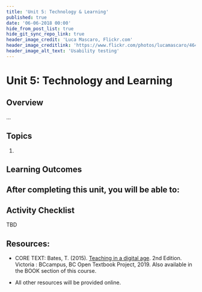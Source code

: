 ```yaml
---
title: 'Unit 5: Technology & Learning'
published: true
date: '06-06-2018 00:00'
hide_from_post_list: true
hide_git_sync_repo_link: true
header_image_credit: 'Luca Mascaro, Flickr.com'
header_image_creditlink: 'https://www.flickr.com/photos/lucamascaro/4642289926/in/album-72157624141181008/'
header_image_alt_text: 'Usability testing'
---
```


# Unit 5: Technology and Learning
## Overview
...


## Topics
1.



## Learning Outcomes
After completing this unit, you will be able to:
 -




## Activity Checklist

TBD

## Resources:
- CORE TEXT: Bates, T. (2015). [Teaching in a digital age](https://pressbooks.bccampus.ca/teachinginadigitalagev2/). 2nd Edition. Victoria : BCcampus, BC Open Textbook Project, 2019.  Also available in the BOOK section of this course.

- All other resources will be provided online.
